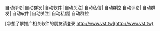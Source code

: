 自动评论│自动群发│自动软件│自动关注│自动私信│自动群控
自动评论│自动群发│自动软件│自动关注│自动私信│自动群控

[😍想了解推广相关软件的朋友请登录 http://www.vst.tw](http://www.vst.tw)



